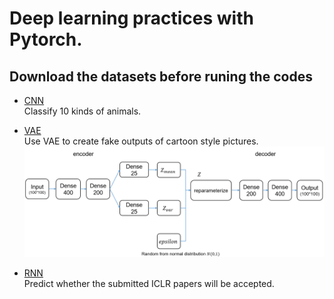 # Deep learning practices with Pytorch.
## Download the datasets before runing the codes
* [CNN](https://drive.google.com/file/d/1W3ktMeU7WTyqH6-bxEDoN52k76C5GtwZ/view?usp=sharing) <br>
Classify 10 kinds of animals.
* [VAE](https://drive.google.com/drive/folders/13_Ql37S43pYqkcdfXxau7cZE2NRras18?usp=sharing)<br>
Use VAE to create fake outputs of cartoon style pictures.
![VAE structure](https://github.com/Yang0718/Pytorch_examples/raw/master/VAE/model.PNG "model structure of VAE")

* [RNN](https://drive.google.com/drive/folders/1maQ7Kq-MnMfjFeJ7Ma6_bYG8dkb4z4F8?usp=sharing)<br>
Predict whether the submitted ICLR papers will be accepted.

